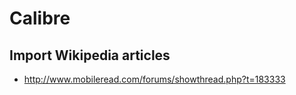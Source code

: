 # Calibre

## Import Wikipedia articles

* http://www.mobileread.com/forums/showthread.php?t=183333
